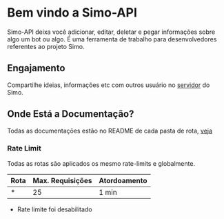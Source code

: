<!-- # Simo API (Não pública)

Simo API é uma API referente ao servidor da comunidade [Simo](https://discord.gg/tUYhTcAHnt). Especialmente feita para o desenvolvimento do site da botlist do [Simo](https://github.com/Simo-Workspace/Botlist-Website).

## Exemplos

Use os exemplos de cada [pasta](src/controllers/) de handlers.

## EndPoints & Headers

-   Endpoints: Atualmente com 4 (quatro) endpoints, `/api/bots/:id/:method/:user`, `/api/users/:id`, `/api/guilds/:id/:method` e `/api/auth/:method`.
-   Headers: O `header` sempre deve conter o cabeçalho `authorization` (sensitive case) com a autorização para utilizar a API, se não lançará um erro 401.

## Status Code

Veja todos os status code usados no arquivo de [status](src/controllers/status-code.json) de erros.

## Rate Limit

Todas as rotas são aplicados rate-limits.

| Rota | Max | Atordoamento |
| ---- | --- | ------------ |
| \*   | 25  | Nenhum       |
 -->

# Bem vindo a Simo-API

Simo-API deixa você adicionar, editar, deletar e pegar informações sobre algo um
bot ou algo. É uma ferramenta de trabalho para desenvolvedores referentes ao
projeto Simo.

## Engajamento

Compartilhe ideias, informações etc com outros usuário no [servidor](https://discord.gg/tUYhTcAHnt) do Simo.

## Onde Está a Documentação?

Todas as documentações estão no README de cada pasta de rota, [veja](/api/routes/)

### Rate Limit

Todas as rotas são aplicados os mesmo rate-limits e globalmente.

| Rota | Max. Requisições | Atordoamento |
| ---- | ---------------- | ------------ |
| \*   | 25               | 1 min       |

-   Rate limite foi desabilitado
